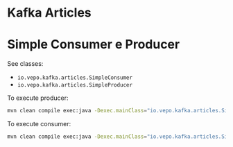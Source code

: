 # Kafka Articles

# Simple Consumer e Producer

See classes:
*  `io.vepo.kafka.articles.SimpleConsumer`
*  `io.vepo.kafka.articles.SimpleProducer`

To execute producer:

```bash
mvn clean compile exec:java -Dexec.mainClass="io.vepo.kafka.articles.SimpleProducer" -Dexec.args="test"
```

To execute consumer:

```bash
mvn clean compile exec:java -Dexec.mainClass="io.vepo.kafka.articles.SimpleConsumer" -Dexec.args="test"
```